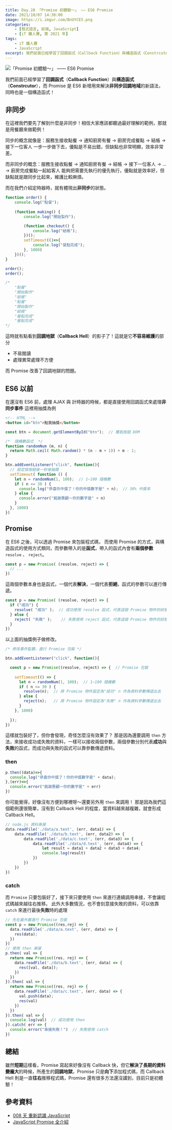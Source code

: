 ```yaml
---
title: Day.28 「Promise 初體驗～」 —— ES6 Promise
date: 2021/10/07 14:30:00
image: https://i.imgur.com/BnUYCE5.png
categories:
    - [程式語言, 前端, JavaScript]
    - [iT 鐵人賽, 第 2021 年]
tags: 
    - iT 鐵人賽
    - JavaScript
excerpt: 我們前面已經學習了回調函式（Callback Function）與構造函式（Constrcutor），而 Promise 是 ES6 新增用來解決非同步回調地域的新語法，同時也是一個構造函式！
---
```


![「Promise 初體驗～」 —— ES6 Promise](https://i.imgur.com/BnUYCE5.png)

我們前面已經學習了**回調函式**（**Callback Function**）與**構造函式**（**Constrcutor**），而 Promise 是 ES6 新增用來解決**非同步回調地域**的新語法，同時也是一個構造函式！

## 非同步

在這裡我們要先了解到什麼是非同步！相信大家應該都聽過最好理解的範例，那就是用餐廳來做範例！

同步的概念就像是：服務生接收點餐 → 通知廚房有餐 → 廚房完成餐點 → 結帳 → 接下一位客人
一步一步做下去，優點是不易出錯，但缺點也非常明顯，效率非常差。

而非同步的概念：服務生接收點餐 → 通知廚房有餐 → 結帳 → 接下一位客人 → ... → 廚房完成餐點一起給客人
能夠把需要先執行的優先執行，優點就是效率好，但缺點就是跟同步比起來，維護比較麻煩。

而在我們介紹定時器時，就有體現出**非同步**的狀態。

```javascript
function order() {
    console.log("點餐");
  
    (function making() {
        console.log("開始製作");

        (function checkout() {
            console.log("結帳");
        })();
        setTimeout(()=>{
            console.log("餐點完成");
        }, 1000)
    })();
}

order();
order();

/*
    "點餐"
    "開始製作"
    "結帳"
    "點餐"
    "開始製作"
    "結帳"
    "餐點完成"
    "餐點完成"
*/
```

這時就有點看到**回調地獄**（**Callback Hell**）的影子了！這就是它**不容易維護**的部分

- 不易閱讀
- 處理異常處理不方便

而 Promise 改善了回調地獄的問題。

## ES6 以前

在還沒有 ES6 前，處理 AJAX 與 計時器的時候，都是直接使用回調函式來處理**非同步事件**
這裡用抽獎為例

```html
<!-- HTML -->
<button id="btn">點我抽獎</button>
```

```javascript
const btn = document.getElementById("btn");  // 獲取按鈕 DOM

/*  隨機數函式  */
function randomNum (m, n) {
  return Math.ceil( Math.random() * (n - m + 1)) + m - 1;
}

btn.addEventListener("click", function(){
  // 設定按按鈕後一秒後抽獎
  setTimeout( function () {
    let n = randomNum(1, 100);  // 1~100 隨機數
    if ( n <= 30 ) {
      console.log("恭喜你中獎了！你的中獎數字是" + n);  // 30% 中獎率
    } else {
      console.error("銘謝惠顧～你的數字是" + n)
    }
  }, 1000)
})
```

## Promise

在 ES6 之後，可以透過 Promise 來包裝程式碼，
而使用 Promise 的方式，與構造函式的使用方式類同，而參數帶入的是**函式**，帶入的函式內會有**兩個參數** `resolve` 、 `reject`。

```javascript
const p = new Promise( (resolve, reject) => {
  // ...
})
```

這兩個參數本身也是函式，一個代表**解決**，一個代表**拒絕**，函式的參數可以進行傳遞。

```javascript
const p = new Promise( (resolve, reject) => {
  if ("成功") {
    resolve( "成功" );  // 成功使用 resolve 函式，代表這個 Promise 物件的狀態是成功的
  } else {
    reject( "失敗" );    // 失敗使用 reject 函式，代表這個 Promise 物件的狀態是失敗的
  }
})
```

以上面的抽獎例子做修改。

```javascript
/* 修改事件監聽，進行 Promise 包裝 */

btn.addEventListener("click", function(){

  const p = new Promise((resolve, reject) => {  // Promise 包裝
    
    setTimeout(() => {
      let n = randomNum(1, 100);  // 1~100 隨機數
      if ( n <= 30 ) {
        resolve(n);  // 將 Promise 物件設定為"成功" n 作為資料參數傳遞出去
      } else {
        reject(n);   // 將 Promise 物件設定為"失敗" n 作為資料參數傳遞出去
      }
    }, 1000)
    
  });
})
```

這樣就包裝好了，但你會發現，奇怪怎麼沒有效果了？
那是因為還要調用 `then` 方法，來接收成功或失敗的資料，一樣可以接收兩個參數，兩個參數分別代表**成功**與**失敗**的函式，而成功與失敗的函式可以靠參數傳遞資料。

### then

```javascript
p.then((data)=>{
  console.log("恭喜你中獎了！你的中獎數字是" + data);
},(err)=>{
  console.error("銘謝惠顧～你的數字是" + err)
})
```

你可能覺得，好像沒有方便到哪裡呀～還要另外用 `then` 來調用！
那是因為我們這個範例還很簡單，沒有到 Callback Hell 的程度，當資料越來越複雜，就會形成 Callback Hell。

```javascript
// node.js 資料串接
data.readFile('./data/a.text', (err, data1) => {
    data.readFile('./data/b.text', (err, data2) => {
        data.readFile('./data/c.text', (err, data3) => {
            data.readFile('./data/d.text', (err, data4) => {
                let result = data1 + data2 + data3 + data4;
                console.log(result)
            })
        })
    })
})
```

### catch

而 `Promise` 只要包裝好了，接下來只要使用 `then` 來進行連續調用串接，不會讓程式碼越來越往右推移。
此外大多數情況，也不會刻意接失敗的資料，可以依靠 `catch` 來進行最後**失敗**時的處理

```javascript
// 先在最外層進行 Promise 包裝
const p = new Promise((res,rej) => {
  data.readFile('./data/a.text', (err, data) => {
    res(data);
  })
})
// 使用 then 串接
p.then( val => {
  return new Promise((res, rej) => {
    data.readFile('./data/b.text', (err, data) => {
      res([val, data]);
    })
  })
}).then( val => {
  return new Promise((res, rej) => {
    data.readFile('./data/c.text', (err, data) => {
      val.push(data);
      res(val)
    })
  })
}).then( val => {
  console.log(val)  // 成功使用 then
}).catch( err => {
  console.error("串接失敗！")  // 失敗使用 catch
})
```

## 總結

雖然**短期**這樣看，Promise 寫起來好像沒有 Callback 快，但它**解決了長期的資料變龐大**的時候，所產生的**回調地獄**，Promise 只是**向下**添加程式碼，而 Callback Hell 則是一直**往右**推移程式碼，Promise 還有很多方法還沒講到，目前只是初體驗！

## 參考資料

- [008 天 重新認識 JavaScript](https://www.tenlong.com.tw/products/9789864344130)
- [JavaScript Promise 全介紹](https://wcc723.github.io/development/2020/02/16/all-new-promise/)
